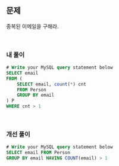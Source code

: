 ## 문제
중복된 이메일을 구해라.

<br>

### 내 풀이
```sql
# Write your MySQL query statement below
SELECT email
FROM (
    SELECT email, count(*) cnt
    FROM Person
    GROUP BY email  
) P
WHERE cnt > 1
```

<br>

### 개선 풀이
```sql
# Write your MySQL query statement below
SELECT email FROM Person
GROUP BY email HAVING COUNT(email) > 1
```